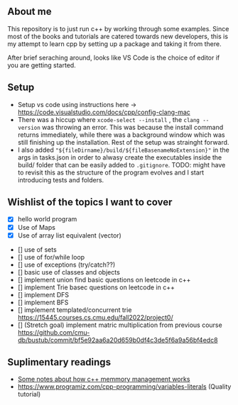 ## About me

This repository is to just run c++ by working through some examples.
Since most of the books and tutorials are catered towards new developers, this is my attempt to learn cpp by setting up a package and taking it from there. 

After brief seraching around, looks like VS Code is the choice of editor if you are getting started.

## Setup 
- Setup vs code using instructions here -> https://code.visualstudio.com/docs/cpp/config-clang-mac
- There was a hiccup where `xcode-select --install` , the `clang --version` was throwing an error. This was because the install command returns immediately, while there was a background window which was still finishing up the installation. Rest of the setup was strainght forward.
- I also added `"${fileDirname}/build/${fileBasenameNoExtension}"` in the args in tasks.json in order to alwasy create the executables inside the build/ folder that can be easily added to `.gitignore`. TODO: might have to revisit this as the structure of the program evolves and I start introducing tests and folders.

## Wishlist of the topics I want to cover
- [x] hello world program
- [x] Use of Maps
- [x] Use of array list equivalent (vector)
- [] use of sets
- [] use of for/while loop
- [] use of exceptions (try/catch??)
- [] basic use of classes and objects
- [] implement union find basic questions on leetcode in c++
- [] implement Trie basec questions on leetcode in c++
- [] implement DFS
- [] implement BFS
- [] implement templated/concurrent trie https://15445.courses.cs.cmu.edu/fall2022/project0/
- [] (Stretch goal) implement matric multiplication from previous course https://github.com/cmu-db/bustub/commit/bf5e92aa6a20d659b0df4c3de5f6a9a56bf4edc8

## Suplimentary readings
- [Some notes about how c++ memmory management works](memmory_management.md)
- https://www.programiz.com/cpp-programming/variables-literals  (Quality tutorial)
